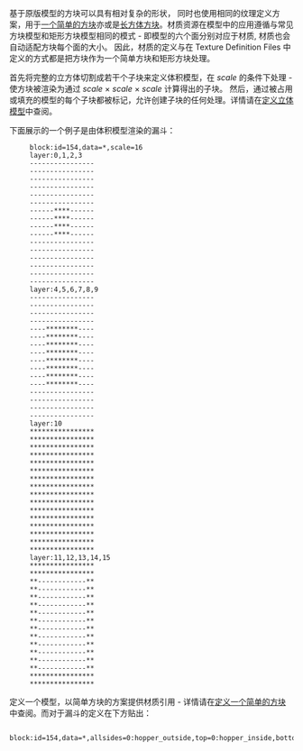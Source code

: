 基于原版模型的方块可以具有相对复杂的形状， 同时也使用相同的纹理定义方案，用于[一个简单的方块](/Defining-a-Simple-Block.md)亦或是[长方体方块](/Defining-a-Cuboid-Block.md)。材质资源在模型中的应用遵循与常见方块模型和矩形方块模型相同的模式 - 即模型的六个面分别对应于材质, 材质也会自动适配方块每个面的大小。 因此，材质的定义与在 Texture Definition Files 中定义的方式都是把方块作为一个简单方块和矩形方块处理。

首先将完整的立方体切割成若干个子块来定义体积模型，在 *scale* 的条件下处理 - 使方块被渲染为通过 *scale* × *scale* × *scale* 计算得出的子块。 然后，通过被占用或填充的模型的每个子块都被标记，允许创建子块的任何处理。详情请在[定义立体模型](/Defining-volumetric-models.md)中查阅。

下面展示的一个例子是由体积模型渲染的漏斗：
```
     block:id=154,data=*,scale=16
     layer:0,1,2,3
     ----------------
     ----------------
     ----------------
     ----------------
     ----------------
     ----------------
     ------****------
     ------****------
     ------****------
     ------****------
     ----------------
     ----------------
     ----------------
     ----------------
     ----------------
     ----------------
     layer:4,5,6,7,8,9
     ----------------
     ----------------
     ----------------
     ----------------
     ----********----
     ----********----
     ----********----
     ----********----
     ----********----
     ----********----
     ----********----
     ----********----
     ----------------
     ----------------
     ----------------
     ----------------
     layer:10
     ****************
     ****************
     ****************
     ****************
     ****************
     ****************
     ****************
     ****************
     ****************
     ****************
     ****************
     ****************
     ****************
     ****************
     ****************
     ****************
     layer:11,12,13,14,15
     ****************
     ****************
     **------------**
     **------------**
     **------------**
     **------------**
     **------------**
     **------------**
     **------------**
     **------------**
     **------------**
     **------------**
     **------------**
     **------------**
     ****************
     ****************
```
定义一个模型，以简单方块的方案提供材质引用 - 详情请在[定义一个简单的方块](/Defining-a-Simple-Block.md)中查阅。而对于漏斗的定义在下方贴出：
```
     block:id=154,data=*,allsides=0:hopper_outside,top=0:hopper_inside,bottom=0:hopper_outside,stdrot=true
```
